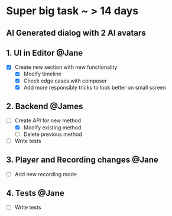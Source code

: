 # Super big task ~ > 14 days 

## AI Generated dialog with 2 AI avatars

## 1. UI in Editor @Jane
- [x] Create new section with new functionality
  - [x] Modify timeline
  - [x] Check edge cases with composer
  - [x] Add more responsibly tricks to look better on small screen

## 2. Backend @James
- [ ] Create API for new method
  - [x] Modify existing method
  - [ ] Delete previous method
- [ ] Write tests

## 3. Player and Recording changes @Jane
- [ ] Add new recording mode

## 4. Tests @Jane
- [ ] Write tests
